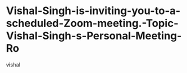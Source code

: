 # Vishal-Singh-is-inviting-you-to-a-scheduled-Zoom-meeting.-Topic-Vishal-Singh-s-Personal-Meeting-Ro
vishal
